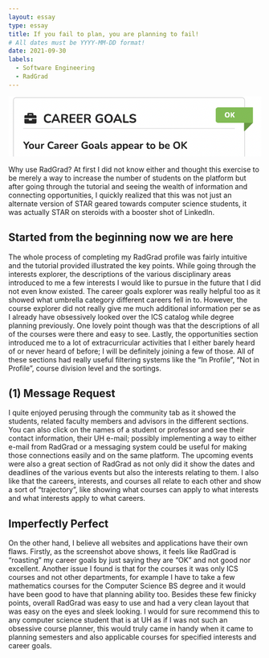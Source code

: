 ```yaml
---
layout: essay
type: essay
title: If you fail to plan, you are planning to fail!
# All dates must be YYYY-MM-DD format!
date: 2021-09-30
labels:
  - Software Engineering
  - RadGrad
---
```


<img class="ui medium right floated rounded image" src="../images/radgrad-career.png">

Why use RadGrad? At first I did not know either and thought this exercise to be merely a way to increase the number of students on the platform but after going through the tutorial and seeing the wealth of information and connecting opportunities, I quickly realized that this was not just an alternate version of STAR geared towards computer science students, it was actually STAR on steroids with a booster shot of LinkedIn. 

## Started from the beginning now we are here

The whole process of completing my RadGrad profile was fairly intuitive and the tutorial provided illustrated the key points. While going through the interests explorer, the descriptions of the various disciplinary areas introduced to me a few interests I would like to pursue in the future that I did not even know existed. The career goals explorer was really helpful too as it showed what umbrella category different careers fell in to. However, the course explorer did not really give me much additional information per se as I already have obsessively looked over the ICS catalog while degree planning previously. One lovely point though was that the descriptions of all of the courses were there and easy to see. Lastly, the opportunities section introduced me to a lot of extracurricular activities that I either barely heard of or never heard of before; I will be definitely joining a few of those. All of these sections had really useful filtering systems like the “In Profile”, “Not in Profile”, course division level and the sortings.

## (1) Message Request

I quite enjoyed perusing through the community tab as it showed the students, related faculty members and advisors in the different sections. You can also click on the names of a student or professor and see their contact information, their UH e-mail; possibly implementing a way to either e-mail from RadGrad or a messaging system could be useful for making those connections easily and on the same platform. The upcoming events were also a great section of RadGrad as not only did it show the dates and deadlines of the various events but also the interests relating to them. I also like that the careers, interests, and courses all relate to each other and show a sort of “trajectory”, like showing what courses can apply to what interests and what interests apply to what careers.

## Imperfectly Perfect

On the other hand, I believe all websites and applications have their own flaws. Firstly, as the screenshot above shows, it feels like RadGrad is “roasting” my career goals by just saying they are “OK” and not good nor excellent. Another issue I found is that for the courses it was only ICS courses and not other departments, for example I have to take a few mathematics courses for the Computer Science BS degree and it would have been good to have that planning ability too. Besides these few finicky points, overall RadGrad was easy to use and had a very clean layout that was easy on the eyes and sleek looking. I would for sure recommend this to any computer science student that is at UH as if I was not such an obsessive course planner, this would truly came in handy when it came to planning semesters and also applicable courses for specified interests and career goals.
